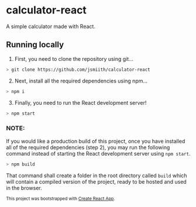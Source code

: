 # calculator-react

A simple calculator made with React.

## Running locally

1. First, you need to clone the repository using git...

```bash
> git clone https://github.com/jsmiith/calculator-react
```

2. Next, install all the required dependencies using npm...

```bash
> npm i
```

3. Finally, you need to run the React development server!

```bash
> npm start
```

### NOTE:

If you would like a production build of this project, once you have installed all of the required dependencies (step 2), you may run the following command instead of starting the React development server using `npm start`.

```bash
> npm build
```

That command shall create a folder in the root directory called `build` which will contain a compiled version of the project, ready to be hosted and used in the browser.

<sub>This project was bootstrapped with [Create React App](https://github.com/facebook/create-react-app).</sub>
